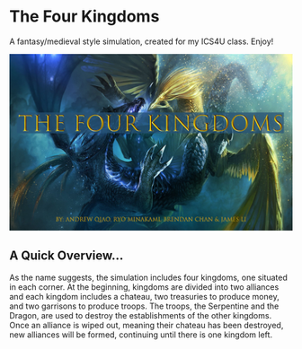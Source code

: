# The Four Kingdoms
A fantasy/medieval style simulation, created for my ICS4U class. Enjoy!

![Start Screen](TheFourKingdoms/images/startscreen.png "TheFourKingdoms Start Screen")

## A Quick Overview...
As the name suggests, the simulation includes four kingdoms, one situated in each corner. At the beginning, kingdoms are divided into two alliances and each kingdom includes a chateau, two treasuries to produce money, and two garrisons to produce troops. The troops, the Serpentine and the Dragon, are used to destroy the establishments of the other kingdoms. Once an alliance is wiped out, meaning their chateau has been destroyed, new alliances will be formed, continuing until there is one kingdom left.
